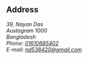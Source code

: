 <!DOCTYPE html>
<html>
<body>

<h2>Address</h2>

<address>
    39, Nayan Das <br>
    Austagram 1000 <br>
    Bangladesh <br>
    Phone: <a href="tel:01610685402">01610685402</a> <br>
    E-mail: <a href="mailto:nd538420@gmail.com">nd538420@gmail.com</a>
</address>

</body>
</html>
